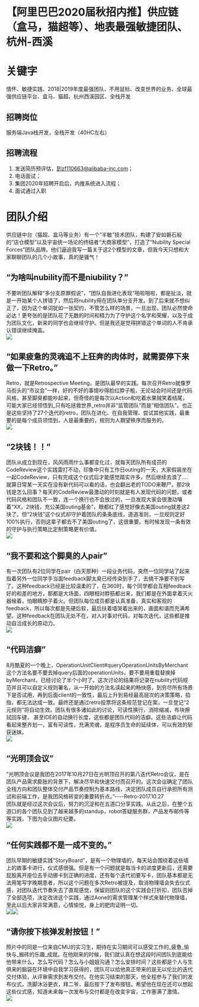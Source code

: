 # 【阿里巴巴2020届秋招内推】供应链（盒马，猫超等）、地表最强敏捷团队、杭州-西溪

<a name="tZNEX"></a>
# 关键字
情怀、敏捷实践、2018|2019年度最强团队、不用鼠标、改变世界的业务、全球最强供应链平台、盒马、猫超、杭州西溪园区、全栈开发

<a name="axljO"></a>
## 招聘岗位
服务端Java栈开发，全栈开发（40HC左右）

<a name="63ILc"></a>
## 招聘流程

1. 发送简历预评估，到zf110663@alibaba-inc.com；
1. 电话面试；
1. 集团2020年招聘开启后，内推系统进入流程；
1. 面试通过入职

<a name="I9bVW"></a>
# 团队介绍
供应链中台（猫超、盒马等业务）有一个“半敏”技术团队，构建了安如磐石般的“店仓模型”以及宇宙统一场论的终结者“大商家模型”，打造了“Nubility Special Forces”团队品牌。他们逼迫我写一篇关于这2个模型的文章，但我今天只想和大家聊聊团队的几个小故事，真的是骚气！<br />

<a name="IEkAN"></a>
## **“为啥叫nubility而不是niubility？”**
不要听团队解释“多分支原罪假说”，“团队自我进化表现”啪啦啪啦，都是扯淡，就是一开始某个人拼错了，然后将nubility用在团队单分支开发。到了后来就不想纠正了，因为这个单词犹如一张契约，不管怎么样的场景，一旦出现，团队必然使命必达！更夸张的是团队花了无数的时间和精力为了守护这个名字和荣耀，以及于成为团队文化，新来的同学也会继续守护。但是我还是觉得拼错这个单词的人不肯承认错误继续掩盖。<br />![](https://img.alicdn.com/tfs/TB1bLQKbF67gK0jSZPfXXahhFXa-720-596.jpg)
<a name="Lq5W5"></a>
## 
<a name="6nPTi"></a>
## **“如果疲惫的灵魂追不上狂奔的肉体时，就需要停下来做一下Retro。”**
Retro，就是Retrospective Meeting，是团队最早的实践。每次召开Retro就像罗马街头的“市议会”一样，好的不好的事情吵得脸红脖子粗，无论站会时间还是代码风格，甚至脚臭都能吵起来，但奇怪的是每次以Action和吃着水果贼笑着结尾，可能大家已经领悟到_只有吃拯救世界_retro并非“监管团队”而是“相信团队”。也正是这些坚持了27个迭代的retro，团队在进化、在自我管理、尝试其他实践，最重要的是每个成员领悟到，人是最重要的，规则为人期望秩序而服务的。<br />![](https://img.alicdn.com/tfs/TB15wkQbKH2gK0jSZJnXXaT1FXa-720-540.jpg)
<a name="T8QHE"></a>
## 
<a name="0qQOC"></a>
## **“2块钱！！”**
团队从成立到现在，风风雨雨什么事都变化过，就每天团队所有成员的CodeReview这个实践雷打不动，印象中只有工作日outing的一天，大家假装坐在一起CodeReview，只有完成这个仪式后才能感觉踏实许多，然后继续去浪了....就算日常某一天实在没有新代码可以看的话，也会翻出老的TODO来鞭尸。那2块钱是怎么回事？每天的CodeReview最激动的时刻就是有人发现代码的问题，或者代码风格和团队不一致，连一个换行也不会放过的，一旦发现大家会很激动嚷着“XX，2块钱，充公美国outing基金”，眼都红了感觉好像去美国outing就差这2块了。但“2块钱”这个仪式却守护着团队的条条底线，道道准则，一旦规则定好100%执行，否则这辈子都去不了美国outing了，这很重要。有时候发现一条有效的守护与执行策略比定制策略更有价值。<br />![](https://img.alicdn.com/tfs/TB1FRwMbLb2gK0jSZK9XXaEgFXa-720-540.jpg)
<a name="e9aZz"></a>
## 
<a name="KRTfF"></a>
## **“我不要和这个脚臭的人pair”**
有一次团队有2位同学在pair（白天那种）一段业务代码，突然一位同学站了起来指着另外一位同学手当面feedback脚太臭已经传染到手了，去搞干净要不别写了。这种feedback已经是比较温柔的了，在360时，每个同学都会互相feedback好的和差的地方，那都是大场面，四眼相对脖筋都出来，我们都是在外面拿着灭火器候着，怕眼睛脖子着火。但团队每位成员都是认真准备，真实和客观的feedback，所以每次都是先硬后软，最后扶着墙哭着出来的，画面和谐而充满希望。这种feedback在团队无处不在，对人对事对代码，对每次迭代，这些都是推动自洽成长的原动力。<br />![](https://img.alicdn.com/tfs/TB1wEoLbUY1gK0jSZFMXXaWcVXa-720-540.jpg)
<a name="F0ulj"></a>
## 
<a name="MsVSq"></a>
## **“代码洁癖”**
8月酷夏的一个晚上，OperationUnitClient#queryOperationUnitsByMerchant这个方法名要不要去掉query后面的operationUnits，要不要用重载替换掉byMerchant，已经讨论了半个小时了。这次讨论的结果将记录在nubility代码规范并且可以自定义规则署名，从一开始的方法名读起来的畅快感，到穷尽所有场景下是否试用，再到后面client的一致性，最后上升到易经最高层次的决策策略，掐指，都无法达成一致。最终还是通过retro投票将这条规范登记在案，一旦登记“2元规则”将自动生效。团队有很多诸如此的讨论，可读性换行，消除缩减，布块擦拭回车键， 甚至IDE的自动换行长度，这些都是团队代码的洁癖。这些洁癖让代码看起来整齐划一，富有可读性，充满灵魂，是程序员生命的延续体，可以有效的斩获迷妹。<br />![](https://img.alicdn.com/tfs/TB1VooLbUY1gK0jSZFMXXaWcVXa-720-563.jpg)
<a name="huGyY"></a>
## 
<a name="Nhr0A"></a>
## “光明顶会议”
“光明顶会议是我团在2017年10月27日在光明顶召开的第八迭代Retro会议，是在团队产品需求膨胀的背景下，解决尽早和快速交付而召开的。这次会议确定了团队全栈方向和团队整体交付产品节奏控制为基本路线，决定团队成员自行承担所有测试和前端工作，是我团风格转变的重要转折点。”----Retro-2017.10.27<br />团队就是经过这次会议后，努力的沉淀和在五道口分享实践。从此之后，在整个五道口的各个团队见到了越来越多的standup，robot答疑服务群，产品发布邮件等等实践，下图为会议图片纪要。<br />![](https://img.alicdn.com/tfs/TB1eFkObNv1gK0jSZFFXXb0sXXa-720-740.jpg)
<a name="AFuWD"></a>
## 
<a name="oL0Ph"></a>
## **“任何实践都不是一成不变的。”**
团队早期的敏捷实践“StoryBoard”，是有一个物理墙的，每天站会围绕着这些墙上的故事卡进行，仪式感很强。但是有一个问题就是每当卡的进度更新后，还需要屁股离开座位去手动挪卡到正确的进度，还有每个迭代初要写卡，团队基本都是无法用笔写字晚期患者，所以这个问题在多次Retro被提及，取消物理墙会失去仪式感，对团队迭代节奏失去了直观感觉，保留则团队的这个实践会打折扣，团队否掉了全部选项，决定改进这个实践，通过Aone的需求管理某个样式来替代物理墙，至此以后大家非常满意，心情愉悦，身上的肥肉证明一切。<br />![](https://img.alicdn.com/tfs/TB1weEPbHH1gK0jSZFwXXc7aXXa-720-846.jpg)![](https://img.alicdn.com/tfs/TB1Y.7MbUD1gK0jSZFGXXbd3FXa-720-423.jpg)
<a name="YcaOK"></a>
## 
<a name="OsJ8i"></a>
## “请你按下核弹发射按钮！”
照片中的同是一位来自CMU的实习生，期待在实习期间可以感受工作的_疲惫_愉快与_搬砖的乐趣_成就。在他刚来的时候，我们就认真在想这段时间团队到底能给他带来什么，怎么写代码？怎么与小姐姐沟通？怎么安排时间？这些都是个人与生俱来的脑袋在环境中自我学习获得的，团队可以给他真正带来的是无以伦比的迭代交付体验，从评审需求到发布交付。在他实习结束的那天，他全程参与了我们的发布仪式，洗脚沐浴更衣，拜二爷，最后按下了发布按钮。希望他在现在还可以想起这些仪式感，知道未来每一次发布与交付都是在改变宇宙，工作塞满了激情。<br />![](https://img.alicdn.com/tfs/TB13U7MbUD1gK0jSZFGXXbd3FXa-720-540.jpg)

